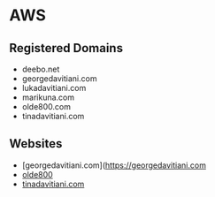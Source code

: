 # AWS


## Registered Domains
- deebo.net
- georgedavitiani.com
- lukadavitiani.com
- marikuna.com
- olde800.com
- tinadavitiani.com


## Websites
- [georgedavitiani.com](https://georgedavitiani.com
- [olde800](https://olde800.com)
- [tinadavitiani.com](htps://tinadavitiani.com)
